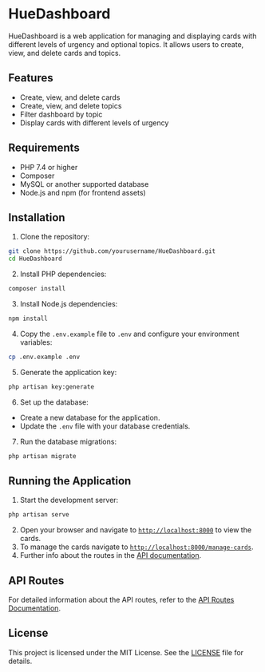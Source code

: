 # HueDashboard

HueDashboard is a web application for managing and displaying cards with different levels of urgency and optional topics. It allows users to create, view, and delete cards and topics.

## Features

- Create, view, and delete cards
- Create, view, and delete topics
- Filter dashboard by topic
- Display cards with different levels of urgency

## Requirements

- PHP 7.4 or higher
- Composer
- MySQL or another supported database
- Node.js and npm (for frontend assets)

## Installation

1. Clone the repository:

```sh
git clone https://github.com/yourusername/HueDashboard.git
cd HueDashboard
```

2. Install PHP dependencies:

```sh
composer install
```

3. Install Node.js dependencies:

```sh
npm install
```

4. Copy the `.env.example` file to `.env` and configure your environment variables:

```sh
cp .env.example .env
```

5. Generate the application key:

```sh
php artisan key:generate
```

6. Set up the database:

- Create a new database for the application.
- Update the `.env` file with your database credentials.

7. Run the database migrations:

```sh
php artisan migrate
```

## Running the Application

1. Start the development server:

```sh
php artisan serve
```

2. Open your browser and navigate to [`http://localhost:8000`](http://localhost:8000) to view the cards.
3. To manage the cards navigate to [`http://localhost:8000/manage-cards`](http://localhost:8000/manage-cards).
4. Further info about the routes in the [API documentation](docs/routes.md).

## API Routes

For detailed information about the API routes, refer to the [API Routes Documentation](docs/routes.md).

## License

This project is licensed under the MIT License. See the [LICENSE](LICENSE) file for details.
